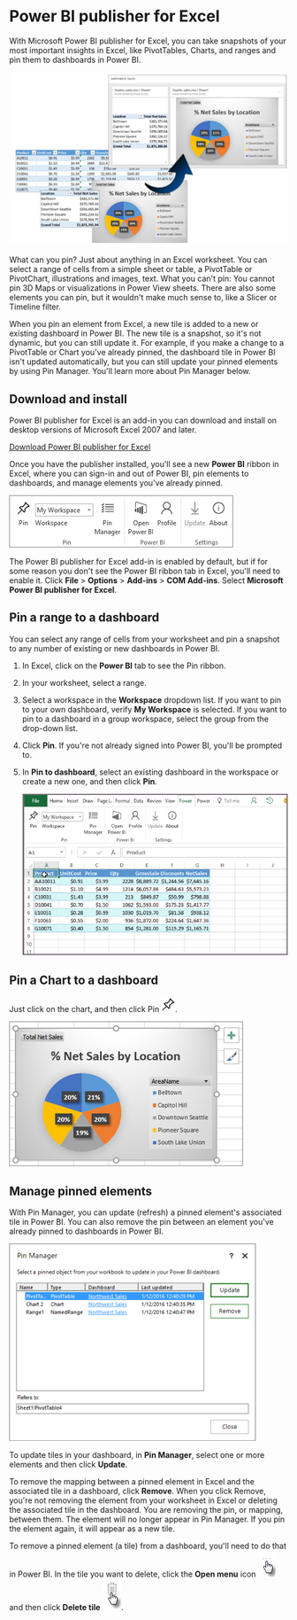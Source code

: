 <properties
   pageTitle="Power BI publisher for Excel"
   description="Learn how to use the Power BI publisher for Excel"
   services="powerbi"
   documentationCenter=""
   authors="Minewiskan"
   manager="mblythe"
   editor=""
   tags=""/>

<tags
   ms.service="powerbi"
   ms.devlang="NA"
   ms.topic="article"
   ms.tgt_pltfrm="NA"
   ms.workload="powerbi"
   ms.date="03/21/2016"
   ms.author="owend"/>

# Power BI publisher for Excel

With Microsoft Power BI publisher for Excel, you can take snapshots of your most important insights in Excel, like PivotTables, Charts, and ranges and pin them to dashboards in Power BI.

![](media/powerbi-publisher-for-excel/pbi_excel_publisher_pinobj_dashboard.png)

What can you pin? Just about anything in an Excel worksheet. You can select a range of cells from a simple sheet or table, a PivotTable or PivotChart, illustrations and images, text.
What you can't pin: You cannot pin 3D Maps or visualizations in Power View sheets. There are also some elements you can pin, but it wouldn't make much sense to, like a Slicer or Timeline filter.

When you pin an element from Excel, a new tile is added to a new or existing dashboard in Power BI. The new tile is a snapshot, so it's not dynamic, but you can still update it. For example, if you make a change to a PivotTable or Chart you've already pinned, the dashboard tile in Power BI isn't updated automatically, but you can still update your pinned elements by using Pin Manager. You'll learn more about Pin Manager below.

## Download and install
Power BI publisher for Excel is an add-in you can download and install on desktop versions of Microsoft Excel 2007 and later.

[Download Power BI publisher for Excel](http://go.microsoft.com/fwlink/?LinkId=715729)

Once you have the publisher installed, you'll see a new **Power BI**
ribbon in Excel, where you can sign-in and out of Power BI, pin elements to dashboards, and manage elements you've already pinned.

![](media/powerbi-publisher-for-excel/pbi_excel_publisher_ribbon.png)

The Power BI publisher for Excel add-in is enabled by default, but if for some reason you don't see the Power BI ribbon tab in Excel, you'll need to enable it. Click **File** > **Options** > **Add-ins** > **COM Add-ins**. Select **Microsoft Power BI publisher for Excel**.

## Pin a range to a dashboard
You can select any range of cells from your worksheet and pin a snapshot to any number of existing or new dashboards in Power BI.

1. In Excel, click on the **Power BI** tab to see the Pin ribbon.
2. In your worksheet, select a range.
3. Select a workspace in the **Workspace** dropdown list. If you want to pin to your own dashboard, verify **My Workspace** is selected. If you want to pin to a dashboard in a group workspace, select the group from the drop-down list.
4. Click **Pin**. If you're not already signed into Power BI, you'll be prompted to.
5. In **Pin to dashboard**, select an existing dashboard in the workspace or create a new one, and then click **Pin**.

    ![](media/powerbi-publisher-for-excel/pbi_publisher_pinrange.gif)


## Pin a Chart to a dashboard
Just click on the chart, and then click Pin ![](media/powerbi-publisher-for-excel/pbi_excel_publisher_pin.png).

![](media/powerbi-publisher-for-excel/pbi_excel_publisher_chart.png)


## Manage pinned elements
With Pin Manager, you can update (refresh) a pinned element's associated tile in Power BI. You can also remove the pin between an element you've already pinned to dashboards in Power BI.

![](media/powerbi-publisher-for-excel/pbi_excel_publisher_pin_manager.png)

To update tiles in your dashboard, in **Pin Manager**, select one or more elements and then click **Update**.

To remove the mapping between a pinned element in Excel and the associated tile in a dashboard, click **Remove**. When you click Remove, you're not removing the element from your worksheet in Excel or deleting the associated tile in the dashboard. You are removing the pin, or mapping, between them. The element will no longer appear in Pin Manager. If you pin the element again, it will appear as a new tile.

To remove a pinned element (a tile) from a dashboard, you'll need to do that in Power BI. In the tile you want to delete, click the **Open menu** icon ![](media/powerbi-publisher-for-excel/pbi_excel_publisher_tile_openmenu.png)
and then click **Delete tile**   ![](media/powerbi-publisher-for-excel/pbi_excel_publisher_tile_trashcan.png).
